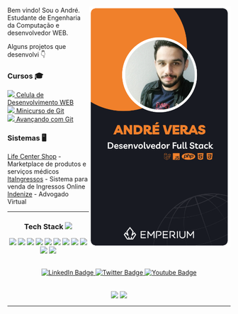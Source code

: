     
<div align="center" id="badges">
     <img align="right" style="width: 20rem;" src="https://github.com/sarev17/sarev17/raw/main/Vertical%20Business%20Card.png" alt="">
  <div align="left">
    <p>Bem vindo! Sou o André. Estudante de Engenharia da Computação e desenvolvedor WEB.</p>
    <p> Alguns projetos que desenvolvi 👇</p>
    <h3>Cursos 🎓</h3>
    <a href="https://magnetic-cucumber-759.notion.site/C-lula-de-Desenvolvimento-WEB-065dcdb215674e6496f7d464123684cc"><img style="width: 11pt;" src="https://camo.githubusercontent.com/8afddbfb083696cf20aad7cbcbd8fbb89e8eb925e200a06935267746bc160372/68747470733a2f2f73332d65752d776573742d312e616d617a6f6e6177732e636f6d2f6275636b65746565722d36383864386531312d386663362d343539662d626235322d3236666432313435323931332f323032302f30332f416341324c6e574c5f343030783430302e6a7067">   Celula de Desenvolvimento WEB</a>
    <br><a href="https://magnetic-cucumber-759.notion.site/Minicurso-de-GIT-4f5c22cb231c45159838390441378c2b"><img style="width: 11pt;" src="https://user-images.githubusercontent.com/49326163/232125164-6ee463fa-242e-4d14-9d6d-5b2adc1133ef.png">   Minicurso de Git</a>
    <br><a href="https://magnetic-cucumber-759.notion.site/Avan-ando-no-GIT-bc7b9997bc35460c9f273393674d8f75"><img style="width: 11pt;" src="https://git-scm.com/images/logos/downloads/Git-Icon-White.png">   Avançando com Git</a>
</p>
    <h3>Sistemas 🖥️</h3>
    <a href="https://lifecentershop.com.br/">Life Center Shop</a> - Marketplace de produtos e serviços médicos
    <br><a href="https://www.itaingressos.fun/">ItaIngressos</a> - Sistema para venda de Ingressos Online
    <br><a href="">Indenize</a> - Advogado Virtual
    <hr>
 </div> 
   <h3>Tech Stack <img src = "https://media2.giphy.com/media/QssGEmpkyEOhBCb7e1/giphy.gif?cid=ecf05e47a0n3gi1bfqntqmob8g9aid1oyj2wr3ds3mg700bl&rid=giphy.gif" style="width:16pt"></h3>
  
  <img style="width:26px;" src="https://user-images.githubusercontent.com/49326163/232122270-084f5402-a368-4b85-bd0a-39450338944b.png"></img>
  <img style="width:45px;" src="https://upload.wikimedia.org/wikipedia/commons/thumb/3/31/Webysther_20160423_-_Elephpant.svg/2560px-Webysther_20160423_-_Elephpant.svg.png"></img>
  <img style="width:28px;" src="https://s3-eu-west-1.amazonaws.com/bucketeer-688d8e11-8fc6-459f-bb52-26fd21452913/2020/03/AcA2LnWL_400x400.jpg"></img>
  <img style="width:28px;" src="https://user-images.githubusercontent.com/49326163/232121395-8c3cf778-d935-4c78-9579-108f67c41202.png"></img>
  <img style="width:31px;" src="https://logospng.org/download/css-3/logo-css-3-768.png"></img>
  <img style="width:30px;" src="https://user-images.githubusercontent.com/49326163/232125164-6ee463fa-242e-4d14-9d6d-5b2adc1133ef.png"></img>
  <img style="width:58px;" src="https://user-images.githubusercontent.com/49326163/232122813-b9cdc221-613e-4ca7-9358-14d8b811af3a.png"></img>
  <img style="width:58px;" src="https://upload.wikimedia.org/wikipedia/commons/thumb/a/a1/AJAX_logo_by_gengns.svg/1200px-AJAX_logo_by_gengns.svg.png"></img>
  <img style="width:58px;" src="https://upload.wikimedia.org/wikipedia/commons/thumb/d/d3/Logo_jQuery.svg/1280px-Logo_jQuery.svg.png"></img>
  <img style="width:38px;" src="https://github.com/sarev17/sarev17/blob/main/Sem%20T%C3%ADtulo-7.png"></img>
  <img style="width:38px;" src="https://camo.githubusercontent.com/2512b49c89512f2ff3718f7257f48ed5c46a4e331abbd890b6c5e8c0e458434f/68747470733a2f2f676574626f6f7473747261702e636f6d2f646f63732f352e322f6173736574732f6272616e642f626f6f7473747261702d6c6f676f2d736861646f772e706e67"></img>
  
  <br>
  <a target="_blank" href="https://www.linkedin.com/in/andreverasti/">
    <img src="https://img.shields.io/badge/LinkedIn-blue?style=for-the-badge&logo=linkedin&logoColor=white" alt="LinkedIn Badge"/>
  </a>
  <a target="_blank" href="https://www.instagram.com/andre.veraas/">
    <img src="https://img.shields.io/badge/Instagram-E4405F?style=for-the-badge&logo=instagram&logoColor=white" alt="Twitter Badge"/>
   </a>
   <a target="_blank" href="https://www.youtube.com/@andreveras2010/videos">
    <img src="https://img.shields.io/badge/YouTube-FF0000?style=for-the-badge&logo=youtube&logoColor=white" alt="Youtube Badge"/>
   </a>
</div>

<div align="center">
  <br><br>
  <img style="max-width: 400px" src="https://github-readme-streak-stats.herokuapp.com/?user=sarev17&theme=dark"></img>
  <img style="max-width: 400px" src="https://github-readme-stats.vercel.app/api?username=sarev17&show_icons=true&theme=dark&count_private=true"></img>
</div>
<hr>

